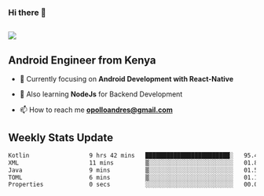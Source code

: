 ### Hi there 👋
<h2 align="left"><img src="https://readme-typing-svg.herokuapp.com?color=000000&lines=I'm+Andrew+Opollo😊;Welcome+to+my+Github😜"> </h2>

## Android Engineer from Kenya


- 🌱 Currently focusing on **Android Development with React-Native**

- 🔭 Also learning **NodeJs** for Backend Development

- 📫 How to reach me **opolloandres@gmail.com**


## Weekly Stats Update
<!--START_SECTION:waka-->

```txt
Kotlin                 9 hrs 42 mins   ████████████████████████░   95.46 %
XML                    11 mins         ▒░░░░░░░░░░░░░░░░░░░░░░░░   01.80 %
Java                   9 mins          ▒░░░░░░░░░░░░░░░░░░░░░░░░   01.54 %
TOML                   6 mins          ▒░░░░░░░░░░░░░░░░░░░░░░░░   01.15 %
Properties             0 secs          ░░░░░░░░░░░░░░░░░░░░░░░░░   00.04 %
```

<!--END_SECTION:waka-->



